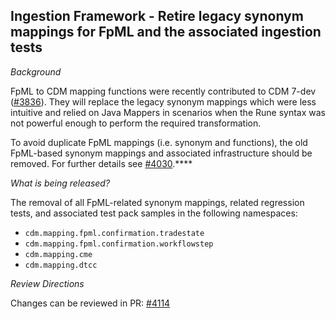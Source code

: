 ## Ingestion Framework - Retire legacy synonym mappings for FpML and the associated ingestion tests

*Background*

FpML to CDM mapping functions were recently contributed to CDM 7-dev ([#3836](https://github.com/finos/common-domain-model/issues/3836)). They will replace the legacy synonym mappings which were less intuitive and relied on Java Mappers in scenarios when the Rune syntax was not powerful enough to perform the required transformation.

To avoid duplicate FpML mappings (i.e. synonym and functions), the old FpML-based synonym mappings and associated infrastructure should be removed. For further details see [#4030](https://github.com/finos/common-domain-model/issues/4030).****

*What is being released?*

The removal of all FpML-related synonym mappings, related regression tests, and associated test pack samples in the following namespaces: 
- `cdm.mapping.fpml.confirmation.tradestate`
- `cdm.mapping.fpml.confirmation.workflowstep`
- `cdm.mapping.cme`
- `cdm.mapping.dtcc`

*Review Directions*

Changes can be reviewed in PR: [#4114](https://github.com/finos/common-domain-model/pull/4114)
